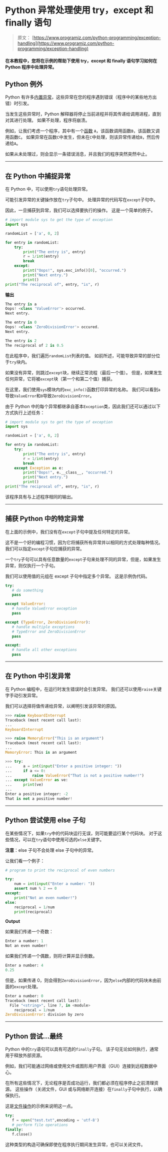 # Python 异常处理使用 try，except 和 finally 语句

> 原文： [https://www.programiz.com/python-programming/exception-handling](https://www.programiz.com/python-programming/exception-handling)

#### 在本教程中，您将在示例的帮助下使用 try，except 和 finally 语句学习如何在 Python 程序中处理异常。

## Python 例外

Python 有许多[内置异常](/python-programming/exceptions)，这些异常在您的程序遇到错误（程序中的某些地方出错）时引发。

当发生这些异常时，Python 解释器将停止当前进程并将其传递给调用进程，直到对其进行处理。 如果不处理，程序将崩溃。

例如，让我们考虑一个程序，其中有一个[函数](/python-programming/function) `A`，该函数调用函数`B`，该函数又调用函数`C`。 如果异常在函数`C`中发生，但未在`C`中处理，则该异常传递给`B`，然后传递给`A`。

如果从未处理过，则会显示一条错误消息，并且我们的程序突然突然中止。

* * *

## 在 Python 中捕捉异常

在 Python 中，可以使用`try`语句处理异常。

可能引发异常的关键操作放在`try`子句中。 处理异常的代码写在`except`子句中。

因此，一旦捕获到异常，我们可以选择要执行的操作。 这是一个简单的例子。

```py
# import module sys to get the type of exception
import sys

randomList = ['a', 0, 2]

for entry in randomList:
    try:
        print("The entry is", entry)
        r = 1/int(entry)
        break
    except:
        print("Oops!", sys.exc_info()[0], "occurred.")
        print("Next entry.")
        print()
print("The reciprocal of", entry, "is", r)
```

**输出**

```py
The entry is a
Oops! <class 'ValueError'> occurred.
Next entry.

The entry is 0
Oops! <class 'ZeroDivisionError'> occured.
Next entry.

The entry is 2
The reciprocal of 2 is 0.5
```

在此程序中，我们遍历`randomList`列表的值。 如前所述，可能导致异常的部分位于`try`块内。

如果没有异常，则跳过`except`块，继续正常流程（最后一个值）。 但是，如果发生任何异常，它将被`except`块（第一个和第二个值）捕获。

在这里，我们使用`sys`模块内的`exc_info()`函数打印异常的名称。 我们可以看到`a`导致`ValueError`和`0`导致`ZeroDivisionError`。

由于 Python 中的每个异常都继承自基本`Exception`类，因此我们还可以通过以下方式执行上述任务：

```py
# import module sys to get the type of exception
import sys

randomList = ['a', 0, 2]

for entry in randomList:
    try:
        print("The entry is", entry)
        r = 1/int(entry)
        break
    except Exception as e:
        print("Oops!", e.__class__, "occurred.")
        print("Next entry.")
        print()
print("The reciprocal of", entry, "is", r)
```

该程序具有与上述程序相同的输出。

* * *

## 捕获 Python 中的特定异常

在上面的示例中，我们没有在`except`子句中提及任何特定的异常。

这不是一个好的编程习惯，因为它将捕获所有异常并以相同的方式处理每种情况。 我们可以指定`except`子句应捕获的异常。

一个`try`子句可以具有任意数量的`except`子句来处理不同的异常，但是，如果发生异常，则仅执行一个子句。

我们可以使用值的元组在 except 子句中指定多个异常。 这是示例伪代码。

```py
try:
   # do something
   pass

except ValueError:
   # handle ValueError exception
   pass

except (TypeError, ZeroDivisionError):
   # handle multiple exceptions
   # TypeError and ZeroDivisionError
   pass

except:
   # handle all other exceptions
   pass
```

* * *

## 在 Python 中引发异常

在 Python 编程中，在运行时发生错误时会引发异常。 我们还可以使用`raise`关键字手动引发异常。

我们可以选择将值传递给异常，以阐明引发该异常的原因。

```py
>>> raise KeyboardInterrupt
Traceback (most recent call last):
...
KeyboardInterrupt

>>> raise MemoryError("This is an argument")
Traceback (most recent call last):
...
MemoryError: This is an argument

>>> try:
...     a = int(input("Enter a positive integer: "))
...     if a <= 0:
...         raise ValueError("That is not a positive number!")
... except ValueError as ve:
...     print(ve)
...    
Enter a positive integer: -2
That is not a positive number!
```

* * *

## Python 尝试使用 else 子句

在某些情况下，如果`try`中的代码块运行无误，则可能要运行某个代码块。 对于这些情况，可以在`try`语句中使用可选的`else`关键字。

**注意**：else 子句不会处理 else 子句中的异常。

让我们看一个例子：

```py
# program to print the reciprocal of even numbers

try:
    num = int(input("Enter a number: "))
    assert num % 2 == 0
except:
    print("Not an even number!")
else:
    reciprocal = 1/num
    print(reciprocal)
```

**Output**

如果我们传递一个奇数：

```py
Enter a number: 1
Not an even number!
```

如果我们传递一个偶数，则将计算并显示倒数。

```py
Enter a number: 4
0.25
```

但是，如果传递 0，则会得到`ZeroDivisionError`，因为`else`内部的代码块未由前面的`except`处理。

```py
Enter a number: 0
Traceback (most recent call last):
  File "<string>", line 7, in <module>
    reciprocal = 1/num
ZeroDivisionError: division by zero
```

* * *

## Python 尝试...最终

Python 中的`try`语句可以具有可选的`finally`子句。 该子句无论如何执行，通常用于释放外部资源。

例如，我们可能通过网络或使用文件或图形用户界面（GUI）连接到远程数据中心。

在所有这些情况下，无论程序是否成功运行，我们都必须在程序停止之前清理资源。 这些操作（关闭文件，GUI 或与网络断开连接）在`finally`子句中执行，以确保执行。

这是[文件操作](/python-programming/file-operation)的示例来说明这一点。

```py
try:
   f = open("test.txt",encoding = 'utf-8')
   # perform file operations
finally:
   f.close()
```

这种类型的构造可确保即使在程序执行期间发生异常，也可以关闭文件。